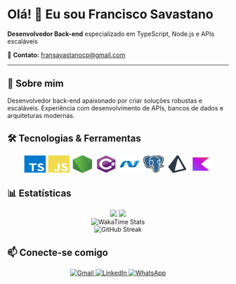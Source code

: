 # Olá! 👋 Eu sou Francisco Savastano

**Desenvolvedor Back-end** especializado em TypeScript, Node.js e APIs escaláveis

📧 **Contato:** fransavastanocp@gmail.com

---

## 🚀 Sobre mim
Desenvolvedor back-end apaixonado por criar soluções robustas e escaláveis. Experiência com desenvolvimento de APIs, bancos de dados e arquiteturas modernas.

## 🛠️ Tecnologias & Ferramentas

<div align="center">
  <img alt="TypeScript" height="40" width="50" src="https://raw.githubusercontent.com/devicons/devicon/master/icons/typescript/typescript-original.svg">
  <img alt="JavaScript" height="40" width="50" src="https://raw.githubusercontent.com/devicons/devicon/master/icons/javascript/javascript-plain.svg">
  <img alt="Node.js" height="40" width="50" src="https://raw.githubusercontent.com/devicons/devicon/master/icons/nodejs/nodejs-original.svg">
  <img alt="C#" height="40" width="50" src="https://raw.githubusercontent.com/devicons/devicon/master/icons/csharp/csharp-original.svg">
  <img alt=".NET" height="40" width="50" src="https://raw.githubusercontent.com/devicons/devicon/master/icons/dot-net/dot-net-original.svg">
  <img alt="PostgreSQL" height="40" width="50" src="https://raw.githubusercontent.com/devicons/devicon/master/icons/postgresql/postgresql-original.svg">
  <img alt="Prisma" height="40" width="50" src="https://raw.githubusercontent.com/devicons/devicon/master/icons/prisma/prisma-original.svg">
  <img alt="Kotlin" height="40" width="50" src="https://raw.githubusercontent.com/devicons/devicon/master/icons/kotlin/kotlin-original.svg">
</div>

## 📊 Estatísticas

<div align="center">
  <img height="180em" src="https://github-readme-stats.vercel.app/api?username=FranciscoSavastano&show_icons=true&theme=dark&include_all_commits=true&count_private=false"/>
  <img height="180em" src="https://github-readme-stats.vercel.app/api/top-langs/?username=FranciscoSavastano&layout=compact&langs_count=7&theme=dark"/>
</div>

<div align="center">
  <img src="https://github-readme-stats.vercel.app/api/wakatime?username=FranciscoSavastano&theme=dark" alt="WakaTime Stats" />
</div>

<div align="center">
  <img src="https://streak-stats.demolab.com/?user=FranciscoSavastano&theme=dark" alt="GitHub Streak" />
</div>

## 📫 Conecte-se comigo

<div align="center">
  <a href="mailto:fransavastanocp@gmail.com">
    <img src="https://img.shields.io/badge/-Gmail-%23333?style=for-the-badge&logo=gmail&logoColor=white" alt="Gmail">
  </a>
  <a href="https://www.linkedin.com/in/franciscosavastano/" target="_blank">
    <img src="https://img.shields.io/badge/-LinkedIn-%230077B5?style=for-the-badge&logo=linkedin&logoColor=white" alt="LinkedIn">
  </a>
  <a href="https://wa.me/5521936184109" target="_blank">
    <img src="https://img.shields.io/badge/WhatsApp-25D366?style=for-the-badge&logo=whatsapp&logoColor=white" alt="WhatsApp">
  </a>
</div>

